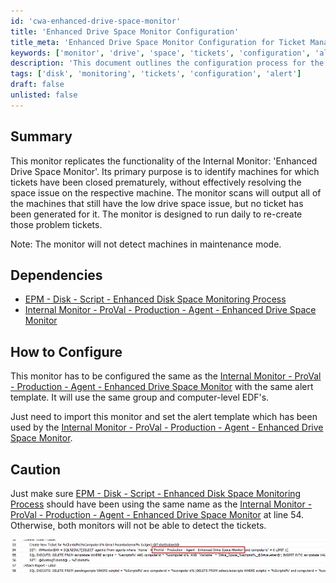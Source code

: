 ```yaml
---
id: 'cwa-enhanced-drive-space-monitor'
title: 'Enhanced Drive Space Monitor Configuration'
title_meta: 'Enhanced Drive Space Monitor Configuration for Ticket Management'
keywords: ['monitor', 'drive', 'space', 'tickets', 'configuration', 'alert']
description: 'This document outlines the configuration process for the Enhanced Drive Space Monitor, which identifies machines with unresolved low drive space issues and generates tickets accordingly. It details dependencies, configuration steps, and important cautions to ensure effective monitoring.'
tags: ['disk', 'monitoring', 'tickets', 'configuration', 'alert']
draft: false
unlisted: false
---
```

## Summary

This monitor replicates the functionality of the Internal Monitor: 'Enhanced Drive Space Monitor'. Its primary purpose is to identify machines for which tickets have been closed prematurely, without effectively resolving the space issue on the respective machine. The monitor scans will output all of the machines that still have the low drive space issue, but no ticket has been generated for it. The monitor is designed to run daily to re-create those problem tickets.

Note: The monitor will not detect machines in maintenance mode.

## Dependencies

- [EPM - Disk - Script - Enhanced Disk Space Monitoring Process](https://proval.itglue.com/DOC-5078775-12033151)
- [Internal Monitor - ProVal - Production - Agent - Enhanced Drive Space Monitor](https://proval.itglue.com/DOC-5078775-12182106)

## How to Configure

This monitor has to be configured the same as the [Internal Monitor - ProVal - Production - Agent - Enhanced Drive Space Monitor](https://proval.itglue.com/DOC-5078775-12182106) with the same alert template. It will use the same group and computer-level EDF's.

Just need to import this monitor and set the alert template which has been used by the [Internal Monitor - ProVal - Production - Agent - Enhanced Drive Space Monitor](https://proval.itglue.com/DOC-5078775-12182106).

## Caution

Just make sure [EPM - Disk - Script - Enhanced Disk Space Monitoring Process](https://proval.itglue.com/DOC-5078775-12033151) should have been using the same name as the [Internal Monitor - ProVal - Production - Agent - Enhanced Drive Space Monitor](https://proval.itglue.com/DOC-5078775-12182106) at line 54. Otherwise, both monitors will not be able to detect the tickets.

![Image](../../../static/img/Enhanced-Drive-Space-Monitor-Ticket-Management/image_1.png)



